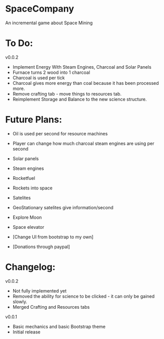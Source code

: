 # SpaceCompany
An incremental game about Space Mining

# To Do:

v0.0.2

- Implement Energy With Steam Engines, Charcoal and Solar Panels
- Furnace turns 2 wood into 1 charcoal
- Charcoal is used per tick
- Charcoal gives more energy than coal because it has been processed more.
- Remove crafting tab - move things to resources tab.
- Reimplement Storage and Balance to the new science structure.

# Future Plans:

- Oil is used per second for resource machines
- Player can change how much charcoal steam engines are using per second
- Solar panels
- Steam engines
- Rocketfuel
- Rockets into space
- Satelites
- GeoStationary satelites give information/second
- Explore Moon
- Space elevator

- [Change UI from bootstrap to my own]
- [Donations through paypal]



# Changelog:

v0.0.2
- Not fully implemented yet
- Removed the ability for science to be clicked - it can only be gained slowly.
- Merged Crafting and Resources tabs

v0.0.1
- Basic mechanics and basic Bootstrap theme
- Initial release
